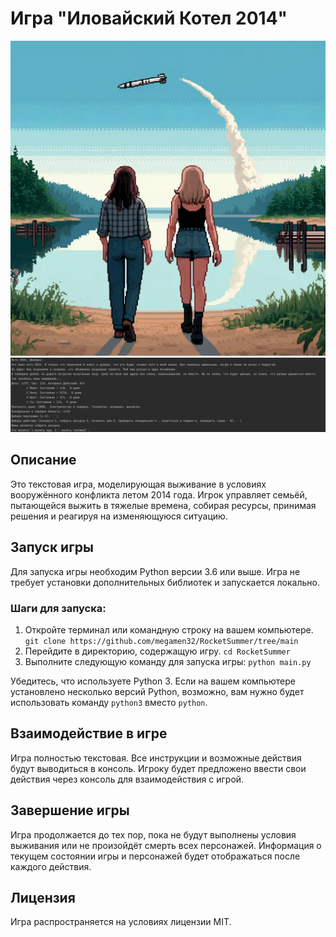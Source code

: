 # Игра "Иловайский Котел 2014"
![Иконка](https://github.com/megamen32/RocketSummer/blob/main/img_1.png?raw=true)
![скриншот игры](https://github.com/megamen32/RocketSummer/blob/main/img.png?raw=true)
## Описание
Это текстовая игра, моделирующая выживание в условиях вооружённого конфликта летом 2014 года. Игрок управляет семьёй, пытающейся выжить в тяжелые времена, собирая ресурсы, принимая решения и реагируя на изменяющуюся ситуацию.

## Запуск игры
Для запуска игры необходим Python версии 3.6 или выше. Игра не требует установки дополнительных библиотек и запускается локально.

### Шаги для запуска:
1. Откройте терминал или командную строку на вашем компьютере. `git clone https://github.com/megamen32/RocketSummer/tree/main`
2. Перейдите в директорию, содержащую игру. `cd RocketSummer`
3. Выполните следующую команду для запуска игры:
`python main.py`

Убедитесь, что используете Python 3. Если на вашем компьютере установлено несколько версий Python, возможно, вам нужно будет использовать команду `python3` вместо `python`.

## Взаимодействие в игре
Игра полностью текстовая. Все инструкции и возможные действия будут выводиться в консоль. Игроку будет предложено ввести свои действия через консоль для взаимодействия с игрой.

## Завершение игры
Игра продолжается до тех пор, пока не будут выполнены условия выживания или не произойдёт смерть всех персонажей. Информация о текущем состоянии игры и персонажей будет отображаться после каждого действия.

## Лицензия
Игра распространяется на условиях лицензии MIT.